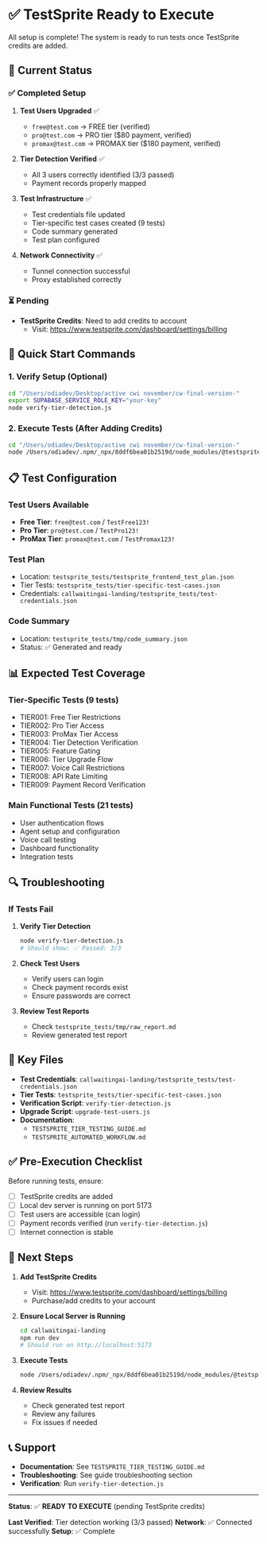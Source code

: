 # ✅ TestSprite Ready to Execute

All setup is complete! The system is ready to run tests once TestSprite credits are added.

## 🎯 Current Status

### ✅ Completed Setup

1. **Test Users Upgraded** ✅
   - `free@test.com` → FREE tier (verified)
   - `pro@test.com` → PRO tier ($80 payment, verified)
   - `promax@test.com` → PROMAX tier ($180 payment, verified)

2. **Tier Detection Verified** ✅
   - All 3 users correctly identified (3/3 passed)
   - Payment records properly mapped

3. **Test Infrastructure** ✅
   - Test credentials file updated
   - Tier-specific test cases created (9 tests)
   - Code summary generated
   - Test plan configured

4. **Network Connectivity** ✅
   - Tunnel connection successful
   - Proxy established correctly

### ⏳ Pending

- **TestSprite Credits**: Need to add credits to account
  - Visit: https://www.testsprite.com/dashboard/settings/billing

## 🚀 Quick Start Commands

### 1. Verify Setup (Optional)
```bash
cd "/Users/odiadev/Desktop/active cwi november/cw-final-version-"
export SUPABASE_SERVICE_ROLE_KEY="your-key"
node verify-tier-detection.js
```

### 2. Execute Tests (After Adding Credits)
```bash
cd "/Users/odiadev/Desktop/active cwi november/cw-final-version-"
node /Users/odiadev/.npm/_npx/8ddf6bea01b2519d/node_modules/@testsprite/testsprite-mcp/dist/index.js generateCodeAndExecute
```

## 📋 Test Configuration

### Test Users Available
- **Free Tier**: `free@test.com` / `TestFree123!`
- **Pro Tier**: `pro@test.com` / `TestPro123!`
- **ProMax Tier**: `promax@test.com` / `TestPromax123!`

### Test Plan
- Location: `testsprite_tests/testsprite_frontend_test_plan.json`
- Tier Tests: `testsprite_tests/tier-specific-test-cases.json`
- Credentials: `callwaitingai-landing/testsprite_tests/test-credentials.json`

### Code Summary
- Location: `testsprite_tests/tmp/code_summary.json`
- Status: ✅ Generated and ready

## 📊 Expected Test Coverage

### Tier-Specific Tests (9 tests)
- TIER001: Free Tier Restrictions
- TIER002: Pro Tier Access  
- TIER003: ProMax Tier Access
- TIER004: Tier Detection Verification
- TIER005: Feature Gating
- TIER006: Tier Upgrade Flow
- TIER007: Voice Call Restrictions
- TIER008: API Rate Limiting
- TIER009: Payment Record Verification

### Main Functional Tests (21 tests)
- User authentication flows
- Agent setup and configuration
- Voice call testing
- Dashboard functionality
- Integration tests

## 🔍 Troubleshooting

### If Tests Fail

1. **Verify Tier Detection**
   ```bash
   node verify-tier-detection.js
   # Should show: ✅ Passed: 3/3
   ```

2. **Check Test Users**
   - Verify users can login
   - Check payment records exist
   - Ensure passwords are correct

3. **Review Test Reports**
   - Check `testsprite_tests/tmp/raw_report.md`
   - Review generated test report

## 📁 Key Files

- **Test Credentials**: `callwaitingai-landing/testsprite_tests/test-credentials.json`
- **Tier Tests**: `testsprite_tests/tier-specific-test-cases.json`
- **Verification Script**: `verify-tier-detection.js`
- **Upgrade Script**: `upgrade-test-users.js`
- **Documentation**: 
  - `TESTSPRITE_TIER_TESTING_GUIDE.md`
  - `TESTSPRITE_AUTOMATED_WORKFLOW.md`

## ✅ Pre-Execution Checklist

Before running tests, ensure:

- [ ] TestSprite credits are added
- [ ] Local dev server is running on port 5173
- [ ] Test users are accessible (can login)
- [ ] Payment records verified (run `verify-tier-detection.js`)
- [ ] Internet connection is stable

## 🎉 Next Steps

1. **Add TestSprite Credits**
   - Visit: https://www.testsprite.com/dashboard/settings/billing
   - Purchase/add credits to your account

2. **Ensure Local Server is Running**
   ```bash
   cd callwaitingai-landing
   npm run dev
   # Should run on http://localhost:5173
   ```

3. **Execute Tests**
   ```bash
   node /Users/odiadev/.npm/_npx/8ddf6bea01b2519d/node_modules/@testsprite/testsprite-mcp/dist/index.js generateCodeAndExecute
   ```

4. **Review Results**
   - Check generated test report
   - Review any failures
   - Fix issues if needed

## 📞 Support

- **Documentation**: See `TESTSPRITE_TIER_TESTING_GUIDE.md`
- **Troubleshooting**: See guide troubleshooting section
- **Verification**: Run `verify-tier-detection.js`

---

**Status**: ✅ **READY TO EXECUTE** (pending TestSprite credits)

**Last Verified**: Tier detection working (3/3 passed)
**Network**: ✅ Connected successfully
**Setup**: ✅ Complete

